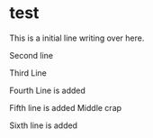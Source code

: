 # test

This is a initial line writing over here.

Second line

Third Line

Fourth Line is added

Fifth line is added
Middle crap

Sixth line is added


